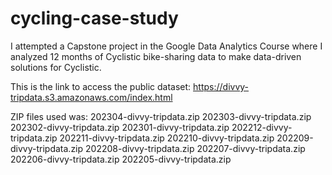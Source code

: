 # cycling-case-study
I attempted a Capstone project in the Google Data Analytics Course where I analyzed 12 months of Cyclistic bike-sharing data to make data-driven solutions for Cyclistic.

This is the link to access the public dataset: https://divvy-tripdata.s3.amazonaws.com/index.html

ZIP files used was:
202304-divvy-tripdata.zip
202303-divvy-tripdata.zip
202302-divvy-tripdata.zip
202301-divvy-tripdata.zip
202212-divvy-tripdata.zip
202211-divvy-tripdata.zip
202210-divvy-tripdata.zip
202209-divvy-tripdata.zip
202208-divvy-tripdata.zip
202207-divvy-tripdata.zip
202206-divvy-tripdata.zip
202205-divvy-tripdata.zip
